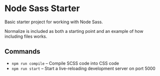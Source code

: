 # Node Sass Starter

Basic starter project for working with Node Sass.

Normalize is included as both a starting point and an example of how including files works.

## Commands

* `npm run compile` – Compile SCSS code into CSS code
* `npm run start` – Start a live-reloading development server on port 5000